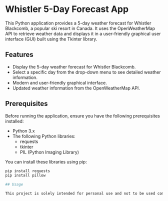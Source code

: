 # Whistler 5-Day Forecast App

This Python application provides a 5-day weather forecast for Whistler Blackcomb, a popular ski resort in Canada. It uses the OpenWeatherMap API to retrieve weather data and displays it in a user-friendly graphical user interface (GUI) built using the Tkinter library.

## Features

- Display the 5-day weather forecast for Whistler Blackcomb.
- Select a specific day from the drop-down menu to see detailed weather information.
- Modern and user-friendly graphical interface.
- Updated weather information from the OpenWeatherMap API.

## Prerequisites

Before running the application, ensure you have the following prerequisites installed:

- Python 3.x
- The following Python libraries:
  - requests
  - tkinter
  - PIL (Python Imaging Library)
  
You can install these libraries using pip:

```bash
pip install requests
pip install pillow

## Usage

This project is solely intended for personal use and not to be used commercially. If commercial usage is desired, please contact OpenWeatherMap to request a professional API key. Otherwise, have fun and thanks for downloading!
